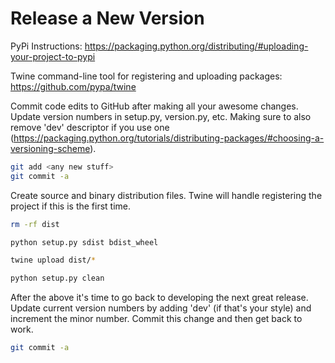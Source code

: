 # Release a New Version

PyPi Instructions: https://packaging.python.org/distributing/#uploading-your-project-to-pypi

Twine command-line tool for registering and uploading packages: https://github.com/pypa/twine


Commit code edits to GitHub after making all your awesome changes.  Update version
numbers in setup.py, version.py, etc.  Making sure to also remove 'dev' descriptor if you use
one (https://packaging.python.org/tutorials/distributing-packages/#choosing-a-versioning-scheme).

```bash
git add <any new stuff>
git commit -a
```

Create source and binary distribution files.  Twine will handle registering the project if this is
the first time.


```bash
rm -rf dist

python setup.py sdist bdist_wheel

twine upload dist/*

python setup.py clean
```


After the above it's time to go back to developing the next great release.  Update current version
numbers by adding 'dev' (if that's your style) and increment the minor number. Commit this change
and then get back to work.


```bash
git commit -a
```
